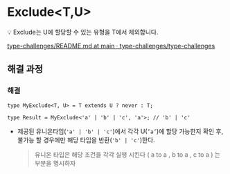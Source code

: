 # Exclude<T,U>

<aside>
💡 Exclude<T,U>는 U에 할당할 수 있는 유형을 T에서 제외합니다.

</aside>

[type-challenges/README.md at main · type-challenges/type-challenges](https://github.com/type-challenges/type-challenges/blob/main/questions/00043-easy-exclude/README.md)

## 해결 과정

### 해결

```tsx
type MyExclude<T, U> = T extends U ? never : T;

type Result = MyExclude<'a' | 'b' | 'c', 'a'>; // 'b' | 'c'
```

- 제공된 유니온타입(`'a' | 'b' | 'c'`)에서 각각 U(`’a’`)에 할당 가능한지 확인 후, 불가능 할 경우에만 해당 타입을 반환(`'b' | 'c'`)한다.
    
    > 유니온 타입은 해당 조건을 각각 실행 시킨다 ( a to a , b to a , c to a ) 는 부분을 명시하자
    >